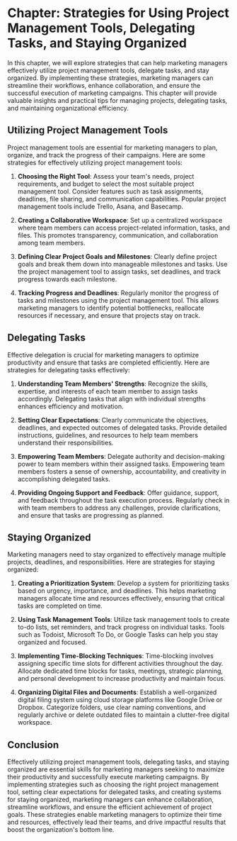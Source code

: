 Chapter: Strategies for Using Project Management Tools, Delegating Tasks, and Staying Organized
===============================================================================================

In this chapter, we will explore strategies that can help marketing managers effectively utilize project management tools, delegate tasks, and stay organized. By implementing these strategies, marketing managers can streamline their workflows, enhance collaboration, and ensure the successful execution of marketing campaigns. This chapter will provide valuable insights and practical tips for managing projects, delegating tasks, and maintaining organizational efficiency.

Utilizing Project Management Tools
----------------------------------

Project management tools are essential for marketing managers to plan, organize, and track the progress of their campaigns. Here are some strategies for effectively utilizing project management tools:

1. **Choosing the Right Tool**: Assess your team's needs, project requirements, and budget to select the most suitable project management tool. Consider features such as task assignments, deadlines, file sharing, and communication capabilities. Popular project management tools include Trello, Asana, and Basecamp.

2. **Creating a Collaborative Workspace**: Set up a centralized workspace where team members can access project-related information, tasks, and files. This promotes transparency, communication, and collaboration among team members.

3. **Defining Clear Project Goals and Milestones**: Clearly define project goals and break them down into manageable milestones and tasks. Use the project management tool to assign tasks, set deadlines, and track progress towards each milestone.

4. **Tracking Progress and Deadlines**: Regularly monitor the progress of tasks and milestones using the project management tool. This allows marketing managers to identify potential bottlenecks, reallocate resources if necessary, and ensure that projects stay on track.

Delegating Tasks
----------------

Effective delegation is crucial for marketing managers to optimize productivity and ensure that tasks are completed efficiently. Here are strategies for delegating tasks effectively:

1. **Understanding Team Members' Strengths**: Recognize the skills, expertise, and interests of each team member to assign tasks accordingly. Delegating tasks that align with individual strengths enhances efficiency and motivation.

2. **Setting Clear Expectations**: Clearly communicate the objectives, deadlines, and expected outcomes of delegated tasks. Provide detailed instructions, guidelines, and resources to help team members understand their responsibilities.

3. **Empowering Team Members**: Delegate authority and decision-making power to team members within their assigned tasks. Empowering team members fosters a sense of ownership, accountability, and creativity in accomplishing delegated tasks.

4. **Providing Ongoing Support and Feedback**: Offer guidance, support, and feedback throughout the task execution process. Regularly check in with team members to address any challenges, provide clarifications, and ensure that tasks are progressing as planned.

Staying Organized
-----------------

Marketing managers need to stay organized to effectively manage multiple projects, deadlines, and responsibilities. Here are strategies for staying organized:

1. **Creating a Prioritization System**: Develop a system for prioritizing tasks based on urgency, importance, and deadlines. This helps marketing managers allocate time and resources effectively, ensuring that critical tasks are completed on time.

2. **Using Task Management Tools**: Utilize task management tools to create to-do lists, set reminders, and track progress on individual tasks. Tools such as Todoist, Microsoft To Do, or Google Tasks can help you stay organized and focused.

3. **Implementing Time-Blocking Techniques**: Time-blocking involves assigning specific time slots for different activities throughout the day. Allocate dedicated time blocks for tasks, meetings, strategic planning, and personal development to increase productivity and maintain focus.

4. **Organizing Digital Files and Documents**: Establish a well-organized digital filing system using cloud storage platforms like Google Drive or Dropbox. Categorize folders, use clear naming conventions, and regularly archive or delete outdated files to maintain a clutter-free digital workspace.

Conclusion
----------

Effectively utilizing project management tools, delegating tasks, and staying organized are essential skills for marketing managers seeking to maximize their productivity and successfully execute marketing campaigns. By implementing strategies such as choosing the right project management tool, setting clear expectations for delegated tasks, and creating systems for staying organized, marketing managers can enhance collaboration, streamline workflows, and ensure the efficient achievement of project goals. These strategies enable marketing managers to optimize their time and resources, effectively lead their teams, and drive impactful results that boost the organization's bottom line.
